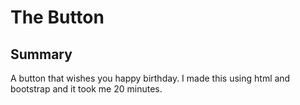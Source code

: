 # The Button

## Summary 

A button that wishes you happy birthday. I made this using html and bootstrap and it took me 20 minutes.